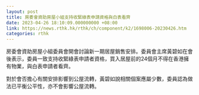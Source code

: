 ```yaml
---
layout: post
title: 房委會資助房屋小組支持收緊綠表申請資格與白表看齊
date: 2023-04-26 18:10:09.000000000 +08:00
link: https://news.rthk.hk/rthk/ch/component/k2/1698006-20230426.htm
categories: rthk
---
```


房委會資助房屋小組委員會開會討論新一期居屋銷售安排。委員會主席黃碧如在會後表示，委員一致支持收緊綠表申請者資格，買入居屋前的24個月不得在香港擁有物業，與白表申請者看齊。

對於會否擔心有關安排影響到公屋流轉，黃碧如說相關個案應屬少數，委員認為做法已平衡公平性，亦不會影響公屋流轉。
